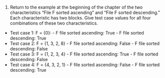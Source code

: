 ﻿1. Return to the example at the beginning of the chapter of the two characteristics “File F sorted ascending” and “File F sorted descending.” Each characteristic has two blocks. Give test case values for all four combinations of these two characteristics.

- Test case 1: F = {0}:
		- F file sorted ascending: True
		- F file sorted descending: True
- Test case 2: F = {1, 3, 2, 8}
		- F file sorted ascending: False
		- F file sorted descending: False
- Test case 3: F = {1, 2, 3, 4}
		- F file sorted ascending: True
		- F file sorted descending: False
- Test case 4: F = {4, 3, 2, 1}
		- F file sorted ascending: False
		- F file sorted descending: True
